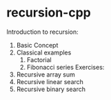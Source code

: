 # recursion-cpp
Introduction to recursion:
1. Basic Concept
1. Classical examples 
    1. Factorial
    1. Fibonacci series 
Exercises:
1. Recursive array sum
1. Recursive linear search
1. Recursive binary search